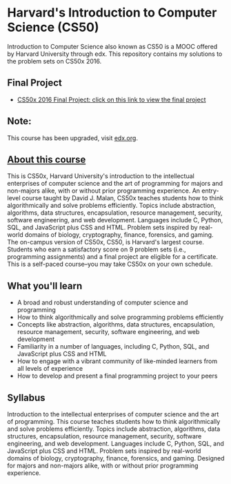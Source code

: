 # Harvard's Introduction to Computer Science (CS50)
Introduction to Computer Science also known as CS50 is a MOOC offered by Harvard University through edx.
This repository contains my solutions to the problem sets on CS50x 2016.

## Final Project
- [CS50x 2016 Final Project: click on this link to view the final project](https://www.youtube.com/watch?v=spf952I5y64)

## Note: 
This course has been upgraded, visit [edx.org](https://www.edx.org.com).

## [About this course](https://www.edx.org/course/cs50s-introduction-computer-science-harvardx-cs50x)

This is CS50x, Harvard University's introduction to the intellectual enterprises of computer science and the art of programming for majors and non-majors alike, with or without prior programming experience. An entry-level course taught by David J. Malan, CS50x teaches students how to think algorithmically and solve problems efficiently. Topics include abstraction, algorithms, data structures, encapsulation, resource management, security, software engineering, and web development. Languages include C, Python, SQL, and JavaScript plus CSS and HTML. Problem sets inspired by real-world domains of biology, cryptography, finance, forensics, and gaming. The on-campus version of CS50x, CS50, is Harvard's largest course.
Students who earn a satisfactory score on 9 problem sets (i.e., programming assignments) and a final project are eligible for a certificate. This is a self-paced course–you may take CS50x on your own schedule.

## What you'll learn 
- A broad and robust understanding of computer science and programming
- How to think algorithmically and solve programming problems efficiently
- Concepts like abstraction, algorithms, data structures, encapsulation, resource management, security, software engineering, and web development
- Familiarity in a number of languages, including C, Python, SQL, and JavaScript plus CSS and HTML
- How to engage with a vibrant community of like-minded learners from all levels of experience
- How to develop and present a final programming project to your peers

## Syllabus
Introduction to the intellectual enterprises of computer science and the art of programming. This course teaches students how to think algorithmically and solve problems efficiently. Topics include abstraction, algorithms, data structures, encapsulation, resource management, security, software engineering, and web development. Languages include C, Python, SQL, and JavaScript plus CSS and HTML. Problem sets inspired by real-world domains of biology, cryptography, finance, forensics, and gaming. Designed for majors and non-majors alike, with or without prior programming experience.
